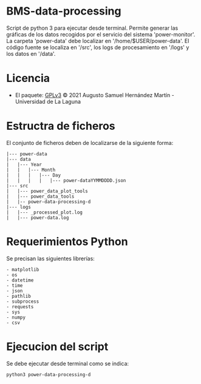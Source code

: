 # BMS-data-processing
Script de python 3 para ejecutar desde terminal. Permite generar las gráficas de los datos recogidos por el servicio del sistema 'power-monitor'. La carpeta 'power-data' debe localizar en '/home/$USER/power-data'. El código fuente se localiza en '/src', los logs de procesamiento en '/logs' y los datos en '/data'.

# Licencia
- El paquete: [GPLv3](LICENSE) © 2021 Augusto Samuel Hernández Martín - Universidad de La Laguna

# Estructra de ficheros
El conjunto de ficheros deben de localizarse de la siguiente forma:


~~~
|--- power-data
|--- data
|   |--- Year
|   |   |--- Month
|   |   |   |--- Day
|   |   |   |   |--- power-dataYYMMDDDD.json
|--- src
|   |--- power_data_plot_tools
|   |--- power_data_tools
|   |-- power-data-processing-d
|--- logs
|   |--- _processed_plot.log
|   |--- power-data.log
~~~

# Requerimientos Python
Se precisan las siguientes librerías:
~~~
- matplotlib
- os
- datetime
- time
- json
- pathlib
- subprocess
- requests
- sys
- numpy
- csv
~~~

# Ejecucion del script

Se debe ejecutar desde terminal como se indica:
~~~
python3 power-data-processing-d
~~~
